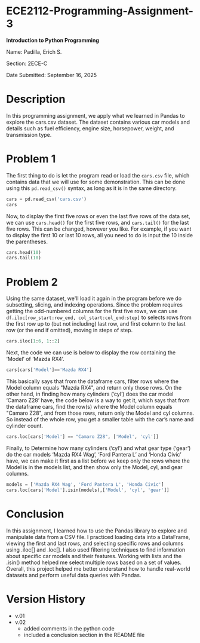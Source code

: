 # ECE2112-Programming-Assignment-3
**Introduction to Python Programming**

Name: Padilla, Erich S. 

Section: 2ECE-C

Date Submitted: September 16, 2025

# Description
In this programming assignment, we apply what we learned in Pandas to explore the cars.csv dataset. The dataset contains various car models and details such as fuel efficiency, engine size, horsepower, weight, and transmission type.

# Problem 1
The first thing to do is let the program read or load the ```cars.csv``` file, which contains data that we will use for some demonstration. This can be done using this ```pd.read_csv()``` syntax, as long as it is in the same directory.
```python
cars = pd.read_csv('cars.csv')
cars
```
Now, to display the first five rows or even the last five rows of the data set, we can use ```cars.head()``` for the first five rows, and ```cars.tail()``` for the last five rows. This can be changed, however you like. For example, if you want to display the first 10 or last 10 rows, all you need to do is input the 10 inside the parentheses.
```python
cars.head(10)
cars.tail(10)
```
# Problem 2
Using the same dataset, we'll load it again in the program before we do subsetting, slicing, and indexing operations. Since the problem requires getting the odd-numbered columns for the first five rows, we can use ```df.iloc[row_start:row_end, col_start:col_end:step]``` to selects rows from the first row up to (but not including) last row, and first column to the last row (or the end if omitted), moving in steps of step.
```python
cars.iloc[1:6, 1::2]
```
Next, the code we can use is below to display the row containing the ‘Model’ of ‘Mazda RX4’.
```python
cars[cars['Model']=='Mazda RX4']
```
This basically says that from the dataframe cars, filter rows where the Model column equals "Mazda RX4", and return only those rows. On the other hand, in finding how many cylinders (‘cyl’) does the car model ‘Camaro Z28’ have, the code below is a way to get it, which says that from the dataframe cars, find the row(s) where the Model column equals "Camaro Z28", and from those rows, return only the Model and cyl columns. So instead of the whole row, you get a smaller table with the car’s name and cylinder count.
```python
cars.loc[cars['Model'] == "Camaro Z28", ['Model', 'cyl']]
```
Finally, to Determine how many cylinders (‘cyl’) and what gear type (‘gear’) do the car models ‘Mazda RX4 Wag’, ‘Ford Pantera L’ and ‘Honda Civic’ have, we can make it first as a list before we keep only the rows where the Model is in the models list, and then show only the Model, cyl, and gear columns.
```python
models = ['Mazda RX4 Wag', 'Ford Pantera L', 'Honda Civic']
cars.loc[cars['Model'].isin(models),['Model', 'cyl', 'gear']]
```

# Conclusion
In this assignment, I learned how to use the Pandas library to explore and manipulate data from a CSV file. I practiced loading data into a DataFrame, viewing the first and last rows, and selecting specific rows and columns using .iloc[] and .loc[]. I also used filtering techniques to find information about specific car models and their features. Working with lists and the .isin() method helped me select multiple rows based on a set of values. Overall, this project helped me better understand how to handle real-world datasets and perform useful data queries with Pandas.

# Version History
* v.01
* v.02
  * added comments in the python code
  * included a conclusion section in the README file








